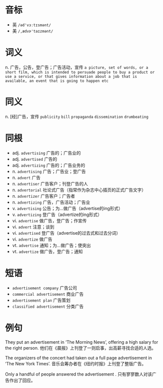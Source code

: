 # 音标

- 英 `/əd'vɜːtɪsmənt/`
- 美 `/,ædvɚ'taɪzmənt/`

# 词义

n. 广告，公告，登广告；广告活动，宣传
`a picture, set of words, or a short film, which is intended to persuade people to buy a product or use a service, or that gives information about a job that is available, an event that is going to happen etc`

# 同义

n. [经]广告，宣传
`publicity` `bill` `propaganda` `dissemination` `drumbeating`

# 同根

- adj. `advertising` 广告的；广告业的
- adj. `advertised` 广告的
- adj. `advertizing` 广告的；广告业务的
- n. `advertising` 广告；广告业；登广告
- n. `advert` 广告
- n. `advertiser` 广告客户；刊登广告的人
- n. `advertorial` 社论式广告（指常作为杂志中心插页的正式广告文字）
- n. `advertizer` 广告客户；广告者
- n. `advertizing` 广告，广告活动；广告业
- v. `advertising` 公告；为…做广告（advertise的ing形式）
- v. `advertizing` 登广告（advertize的ing形式）
- vi. `advertise` 做广告，登广告；作宣传
- vi. `advert` 注意；谈到
- vi. `advertised` 登广告（advertise的过去式和过去分词）
- vi. `advertize` 做广告
- vt. `advertise` 通知；为…做广告；使突出
- vt. `advertize` 做广告，登广告；通知

# 短语

- `advertisement company` 广告公司
- `commercial advertisement` 商业广告
- `advertisement plan` 广告策划
- `classified advertisement` 分类广告

# 例句

They put an advertisement in ‘The Morning News’, offering a high salary for the right person.
他们在《晨报》上刊登了一则启事，出高薪寻找合适的人选。

The organizers of the concert had taken out a full page advertisement in ‘The New York Times’.
音乐会筹办者在《纽约时报》上刊登了整版广告。

Only a handful of people answered the advertisement .
只有寥寥数人对该广告作出了回应。


